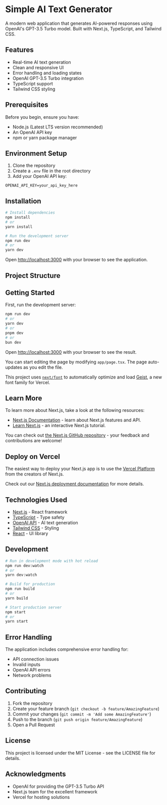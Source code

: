 # Simple AI Text Generator

A modern web application that generates AI-powered responses using OpenAI's GPT-3.5 Turbo model. Built with Next.js, TypeScript, and Tailwind CSS.

## Features

- Real-time AI text generation
- Clean and responsive UI
- Error handling and loading states
- OpenAI GPT-3.5 Turbo integration
- TypeScript support
- Tailwind CSS styling

## Prerequisites

Before you begin, ensure you have:
- Node.js (Latest LTS version recommended)
- An OpenAI API key
- npm or yarn package manager

## Environment Setup

1. Clone the repository
2. Create a `.env` file in the root directory
3. Add your OpenAI API key:
```env
OPENAI_API_KEY=your_api_key_here
```

## Installation

```bash
# Install dependencies
npm install
# or
yarn install

# Run the development server
npm run dev
# or
yarn dev
```

Open [http://localhost:3000](http://localhost:3000) with your browser to see the application.

## Project Structure

## Getting Started

First, run the development server:

```bash
npm run dev
# or
yarn dev
# or
pnpm dev
# or
bun dev
```

Open [http://localhost:3000](http://localhost:3000) with your browser to see the result.

You can start editing the page by modifying `app/page.tsx`. The page auto-updates as you edit the file.

This project uses [`next/font`](https://nextjs.org/docs/app/building-your-application/optimizing/fonts) to automatically optimize and load [Geist](https://vercel.com/font), a new font family for Vercel.

## Learn More

To learn more about Next.js, take a look at the following resources:

- [Next.js Documentation](https://nextjs.org/docs) - learn about Next.js features and API.
- [Learn Next.js](https://nextjs.org/learn) - an interactive Next.js tutorial.

You can check out [the Next.js GitHub repository](https://github.com/vercel/next.js) - your feedback and contributions are welcome!

## Deploy on Vercel

The easiest way to deploy your Next.js app is to use the [Vercel Platform](https://vercel.com/new?utm_medium=default-template&filter=next.js&utm_source=create-next-app&utm_campaign=create-next-app-readme) from the creators of Next.js.

Check out our [Next.js deployment documentation](https://nextjs.org/docs/app/building-your-application/deploying) for more details.

## Technologies Used

- [Next.js](https://nextjs.org/) - React framework
- [TypeScript](https://www.typescriptlang.org/) - Type safety
- [OpenAI API](https://openai.com/api/) - AI text generation
- [Tailwind CSS](https://tailwindcss.com/) - Styling
- [React](https://reactjs.org/) - UI library

## Development

```bash
# Run in development mode with hot reload
npm run dev:watch
# or
yarn dev:watch

# Build for production
npm run build
# or
yarn build

# Start production server
npm start
# or
yarn start
```

## Error Handling

The application includes comprehensive error handling for:
- API connection issues
- Invalid inputs
- OpenAI API errors
- Network problems

## Contributing

1. Fork the repository
2. Create your feature branch (`git checkout -b feature/AmazingFeature`)
3. Commit your changes (`git commit -m 'Add some AmazingFeature'`)
4. Push to the branch (`git push origin feature/AmazingFeature`)
5. Open a Pull Request

## License

This project is licensed under the MIT License - see the LICENSE file for details.

## Acknowledgments

- OpenAI for providing the GPT-3.5 Turbo API
- Next.js team for the excellent framework
- Vercel for hosting solutions
